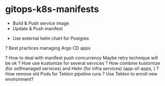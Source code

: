 # gitops-k8s-manifests


+ Build & Push service image
+ Update & Push manifest
- Use external helm chart for Postgres

? Best practices managing Argo CD apps

? How to deal with manifest push concurrency
    Maybe retry technique will be ok
? How use kustomize for several services 
? How combine kustomize (for selfmanaged services) and Helm (for infra services)
    (app-of-apps, )
? How remove old Pods for Tekton pipeline runs
? Use Tekton to enroll new environment?
